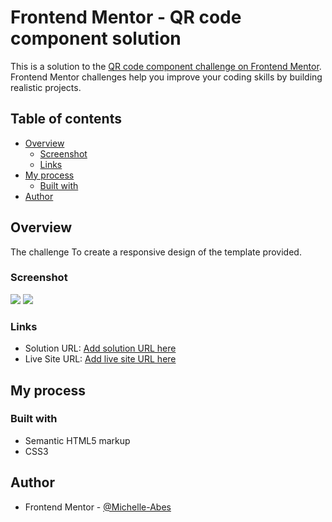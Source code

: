 # Frontend Mentor - QR code component solution

This is a solution to the [QR code component challenge on Frontend Mentor](https://www.frontendmentor.io/challenges/qr-code-component-iux_sIO_H). Frontend Mentor challenges help you improve your coding skills by building realistic projects.

## Table of contents

- [Overview](#overview)
  - [Screenshot](#screenshot)
  - [Links](#links)
- [My process](#my-process)
  - [Built with](#built-with)
- [Author](#author)

## Overview

The challenge
To create a responsive design of the template provided.

### Screenshot

![](./images/snip-full.jpg)
![](./images/snip-card.jpg)

### Links

- Solution URL: [Add solution URL here](https://www.frontendmentor.io/profile/Michelle-Abes)
- Live Site URL: [Add live site URL here](https://michelle-abes.github.io/QR-Code-Component/)

## My process

### Built with

- Semantic HTML5 markup
- CSS3

## Author

- Frontend Mentor - [@Michelle-Abes](https://www.frontendmentor.io/profile/Michelle-Abes)
